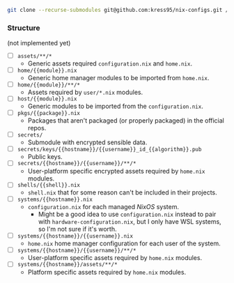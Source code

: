 ```sh
git clone --recurse-submodules git@github.com:kress95/nix-configs.git /etc/nixos
```

### Structure

(not implemented yet)

- [ ] `assets/**/*`
    - Generic assets required `configuration.nix` and `home.nix`.
- [ ] `home/{{module}}.nix`
    - Generic home manager modules to be imported from `home.nix`.
- [ ] `home/{{module}}/**/*`
    - Assets required by `user/*.nix` modules.
- [ ] `host/{{module}}.nix`
    - Generic modules to be imported from the `configuration.nix`.
- [ ] `pkgs/{{package}}.nix`
    - Packages that aren't packaged (or properly packaged) in the official repos.
- [ ] `secrets/`
    - Submodule with encrypted sensible data.
- [ ] `secrets/keys/{{hostname}}/{{username}}_id_{{algorithm}}.pub`
    - Public keys.
- [ ] `secrets/{{hostname}}/{{username}}/**/*`
    - User-platform specific encrypted assets required by `home.nix` modules.
- [ ] `shells/{{shell}}.nix`
    - `shell.nix` that for some reason can't be included in their projects.
- [ ] `systems/{{hostname}}.nix`
    - `configuration.nix` for each managed _NixOS_ system.
        - Might be a good idea to use `configuration.nix` instead to pair with
        `hardware-configuration.nix`, but I only have WSL systems, so I'm not
        sure if it's worth.
- [ ] `systems/{{hostname}}/{{username}}.nix`
    - `home.nix` home manager configuration for each user of the system.
- [ ] `systems/{{hostname}}/{{username}}/**/*`
    - User-platform specific assets required by `home.nix` modules.
- [ ] `systems/{{hostname}}/assets/**/*`
    - Platform specific assets required by `home.nix` modules.
